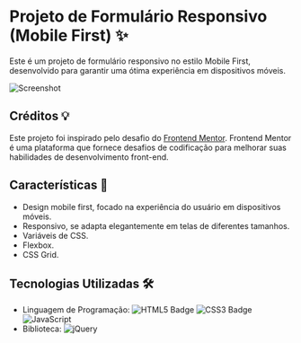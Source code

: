 # Projeto de Formulário Responsivo (Mobile First) ✨

Este é um projeto de formulário responsivo no estilo Mobile First, desenvolvido para garantir uma ótima experiência em dispositivos móveis.

![Screenshot](![image](https://github.com/ryssaes/formul-rioCadastro/assets/132323833/8ef3c6b6-830e-46a4-b8b9-2a5fcba3749b)
)

## Créditos 💡

Este projeto foi inspirado pelo desafio do [Frontend Mentor](https://www.frontendmentor.io/). Frontend Mentor é uma plataforma que fornece desafios de codificação para melhorar suas habilidades de desenvolvimento front-end.

## Características 🚀

- Design mobile first, focado na experiência do usuário em dispositivos móveis.
- Responsivo, se adapta elegantemente em telas de diferentes tamanhos.
- Variáveis de CSS.
- Flexbox.
- CSS Grid.

## Tecnologias Utilizadas 🛠️

- Linguagem de Programação: ![HTML5 Badge](https://img.shields.io/badge/HTML5-E34F26?style=for-the-badge&logo=html5&logoColor=white) ![CSS3 Badge](https://img.shields.io/badge/CSS3-1572B6?style=for-the-badge&logo=css3&logoColor=white) ![JavaScript](https://img.shields.io/badge/JavaScript-ES6-yellow)
- Biblioteca: ![jQuery](https://img.shields.io/badge/jQuery-3.6.0-blue)
